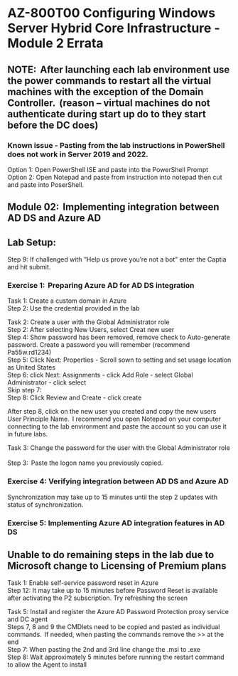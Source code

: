 # AZ-800T00 Configuring Windows Server Hybrid Core Infrastructure - Module 2 Errata

## NOTE:  After launching each lab environment use the power commands to restart all the virtual machines with the exception of the Domain Controller.  (reason – virtual machines do not authenticate during start up do to they start before the DC does)  

### Known issue - Pasting from the lab instructions in PowerShell does not work in Server 2019 and 2022.<br>
Option 1:  Open PowerShell ISE and paste into the PowerShell Prompt <br>
Option 2:  Open Notepad and paste from instruction into notepad then cut and paste into PoserShell. <br>

## Module 02:  Implementing integration between AD DS and Azure AD  

## Lab Setup:  

Step 9: If challenged with “Help us prove you’re not a bot” enter the Captia and hit submit. <br> 

### Exercise 1:  Preparing Azure AD for AD DS integration  

Task 1: Create a custom domain in Azure <br>
Step 2: Use the credential provided in the lab <br>

Task 2: Create a user with the Global Administrator role <br> 
Step 2: After selecting New Users, select Creat new user <br> 
Step 4: Show password has been removed, remove check to Auto-generate password. Create a password you will remember (recommend Pa55w.rd1234) <br> 
Step 5: Click Next: Properties - Scroll sown to setting and set usage location as United States <br> 
Step 6: click Next: Assignments - click Add Role - select Global Administrator - click select <br> 
Skip step 7:  <br> 
Step 8: Click Review and Create - click create <br> 

After step 8, click on the new user you created and copy the new users User Principle Name.  I recommend you open Notepad on your computer connecting to the lab environment and paste the account so you can use it in future labs. <br> 

Task 3: Change the password for the user with the Global Administrator role  <br><br>
Step 3:  Paste the logon name you previously copied. <br> 

### Exercise 4: Verifying integration between AD DS and Azure AD  

Synchronization may take up to 15 minutes until the step 2 updates with status of synchronization.  <br>

### Exercise 5: Implementing Azure AD integration features in AD DS  

## Unable to do remaining steps in the lab due to Microsoft change to Licensing of Premium plans

Task 1: Enable self-service password reset in Azure<br> 
Step 12:  It may take up to 15 minutes before Password Reset is available after activating the P2 subscription.  Try refreshing the screen <br>

Task 5: Install and register the Azure AD Password Protection proxy service and DC agent <br> 
Steps 7, 8 and 9 the CMDlets need to be copied and pasted as individual commands.  If needed, when pasting the commands remove the >> at the end<br>
Step 7:  When pasting the 2nd and 3rd  line change the .msi to .exe <br>
Step 8: Wait approximately 5 minutes before running the restart command to allow the Agent to install <br>
